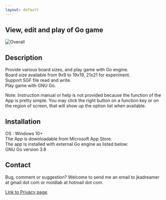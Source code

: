 ```yaml
---
layout: default
---
```


## View, edit and play of Go game

![Overall](https://github.com/WildCard-TheBoard/Pan-TheBoard/assets/136297835/1e3c5448-9cfb-4578-b69f-58e51939c133)

## Description
Provide various board sizes, and play game with Go engine.   
Board size available from 9x9 to 19x19, 21x21 for experiment.   
Support SGF file read and write.   
Play game with GNU Go.   

Note: Instruction manual or help is not provided because the function of the App is pretty simple. You may click the right button on a function key or on the region of screen, that will show up the option list when available.

## Installation
OS : Windows 10+  
The App is downloadable from Microsoft App Store.   
The app is installed with external Go engine  as listed below:   
GNU Go version 3.8

## Contact
Bug, comment or suggestion? Welcome to send me an email to jkadreamer at gmail dot com or moldlab at hotmail dot com.

[Link to Privacy page](https://WildCard-TheBoard.github.io/Pan-TheBoard/Privacy/privacy.html).

